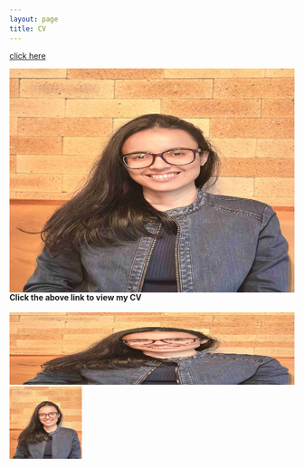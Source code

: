 ```yaml
---
layout: page
title: CV
---
```



[click here](https://maumitabhaumik.github.io/Bhaumik_CV__2023.pdf)

<html>
  <body>
  <img align="right" width="300" height="396" src="https://github.com/maumitabhaumik/maumitabhaumik.github.io/blob/master/CV_photo.jpg">
  </body>
</html>

<h4>Click the above link to view my CV</h4> 


<!DOCTYPE html>
<html>
<head>
<style>
img {
  width: 100%;
}
</style>
</head>
<body>

<img src="CV_photo.jpg" alt="HTML5 Icon" width="128" height="128">

<img src="CV_photo.jpg" alt="HTML5 Icon" style="width:128px;height:128px;">

</body>
</html>





